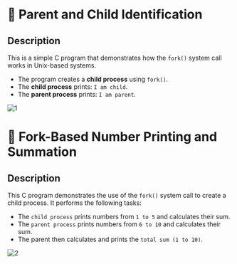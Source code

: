 # 📌 Parent and Child Identification
## Description
This is a simple C program that demonstrates how the ```fork()``` system call works in Unix-based systems.
- The program creates a **child process** using ```fork()```.
- The **child process** prints: ```I am child```.
- The **parent process** prints: ```I am parent```.

![1](https://github.com/user-attachments/assets/655e7d83-4ea5-4b7a-865f-9466f030669e)

# 📌 Fork-Based Number Printing and Summation
## Description
This C program demonstrates the use of the ```fork()``` system call to create a child process. It performs the following tasks:
- The ```child process``` prints numbers from ```1 to 5``` and calculates their sum.
- The ```parent process``` prints numbers from ```6 to 10``` and calculates their sum.
- The parent then calculates and prints the ```total sum (1 to 10)```.

![2](https://github.com/user-attachments/assets/dd8845bd-e460-42b6-bff9-d57e2c3292df)


